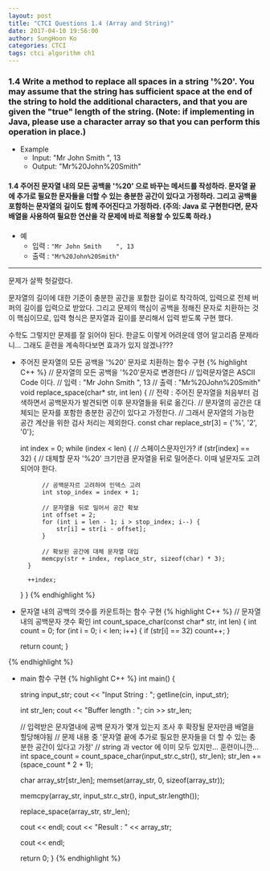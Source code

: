 ```yaml
---
layout: post
title: "CTCI Questions 1.4 (Array and String)"
date: 2017-04-10 19:56:00
author: SungHoon Ko
categories: CTCI
tags: ctci algorithm ch1
---
```


### 1.4 Write a method to replace all spaces in a string '%20'. You may assume that the string has sufficient space at the end of the string to hold the additional characters, and that you are given the "true" length of the string. (Note: if implementing in Java, please use a character array so that you can perform this operation in place.)

* Example
  - Input: "Mr John Smith    ", 13
  - Output: "Mr%20John%20Smith"

#### 1.4 주어진 문자열 내의 모든 공백을 '%20' 으로 바꾸는 메서드를 작성하라. 문자열 끝에 추가로 필요한 문자들을 더할 수 있는 충분한 공간이 있다고 가정하라. 그리고 공백을 포함하는 문자열의 길이도 함께 주어진다고 가정하라. (주의: Java 로 구현한다면, 문자 배열을 사용하여 필요한 연산을 각 문제에 바로 적용할 수 있도록 하라.)

* 예
  - 입력 : `"Mr John Smith    ", 13`
  - 출력 : `"Mr%20John%20Smith"`

---------------

문제가 살짝 헛갈렸다.

문자열의 길이에 대한 기준이 충분한 공간을 포함한 길이로 착각하여, 입력으로 전체 버퍼의 길이를 입력으로 받았다.
그리고 문제의 핵심이 공백을 정해진 문자로 치환하는 것이 핵심이므로, 입력 형식은 문자열과 길이를 분리해서 입력 받도록 구현 했다.

수학도 그렇지만 문제를 잘 읽어야 된다. 한글도 이렇게 어려운데 영어 알고리즘 문제라니...
그래도 훈련을 계속하다보면 효과가 있지 않겠나???

* 주어진 문자열의 모든 공백을 '%20' 문자로 치환하는 함수 구현
{% highlight C++ %}
// 문자열의 모든 공백을 '%20'문자로 변경한다
// 입력문자열은 ASCII Code 이다.
// 입력 : "Mr John Smith    ", 13
// 출력 : "Mr%20John%20Smith"
void replace_space(char* str, int len)
{
    // 전략 : 주어진 문자열을 처음부터 검색하면서 공백문자가 발견되면 이후 문자열들을 뒤로 옮긴다.
    // 문자열의 공간은 대체되는 문자를 포함한 충분한 공간이 있다고 가정한다.
    // 그래서 문자열의 가능한 공간 계산을 위한 검사 처리는 제외한다.
    const char replace_str[3] = {'%', '2', '0'};

    int index = 0;
    while (index < len) {
        // 스페이스문자인가?
        if (str[index] == 32) {
            // 대체할 문자 '%20' 크기만큼 문자열을 뒤로 밀어준다. 이때 널문자도 고려되어야 한다.

            // 공백문자르 고려하여 인덱스 고려
            int stop_index = index + 1;

            // 문자열을 뒤로 밀어서 공간 확보
            int offset = 2;
            for (int i = len - 1; i > stop_index; i--) {
                str[i] = str[i - offset];
            }

            // 확보된 공간에 대체 문자열 대입
            memcpy(str + index, replace_str, sizeof(char) * 3);
        }

        ++index;
    }
}
{% endhighlight %}


* 문자열 내의 공백의 갯수를 카운트하는 함수 구현
{% highlight C++ %}
// 문자열내의 공백문자 갯수 확인
int count_space_char(const char* str, int len)
{
    int count = 0;
    for (int i = 0; i < len; i++) {
        if (str[i] == 32)
            count++;
    }

    return count;
}

{% endhighlight %}

* main 함수 구현
{% highlight C++ %}
int main() {

    string input_str;
    cout << "Input String : ";
    getline(cin, input_str);

    int str_len;
    cout << "Buffer length : ";
    cin >> str_len;

    // 입력받은 문자열내에 공백 문자가 몇개 있는지 조사 후 확장될 문자만큼 배열을 할당해야됨
    // 문제 내용 중 '문자열 끝에 추가로 필요한 문자들을 더 할 수 있는 충분한 공간이 있다고 가정'
    // string 과 vector 에 이미 모두 있지만... 훈련이니깐...
    int space_count = count_space_char(input_str.c_str(), str_len);
    str_len += (space_count * 2 + 1);

    char array_str[str_len];
    memset(array_str, 0, sizeof(array_str));

    memcpy(array_str, input_str.c_str(), input_str.length());

    replace_space(array_str, str_len);

    cout << endl;
    cout << "Result : " << array_str;

    cout << endl;

    return 0;
}
{% endhighlight %}
